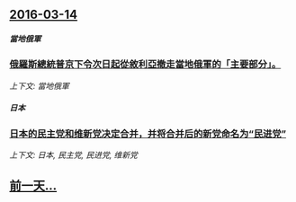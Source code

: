 ## [2016-03-14](/zh/news/2016/03/14/index.md)

##### 當地俄軍
### [俄羅斯總統普京下令次日起從敘利亞撤走當地俄軍的「主要部分」。 ](/zh/news/2016/03/14/俄羅斯總統普京下令次日起從敘利亞撤走當地俄軍的-主要部分.md)
_上下文: 當地俄軍_

##### 日本
### [日本的民主党和维新党决定合并，并将合并后的新党命名为“民进党” ](/zh/news/2016/03/14/日本的民主党和维新党决定合并-并将合并后的新党命名为-民进党.md)
_上下文: 日本, 民主党, 民进党, 维新党_

## [前一天...](/zh/news/2016/03/13/index.md)

